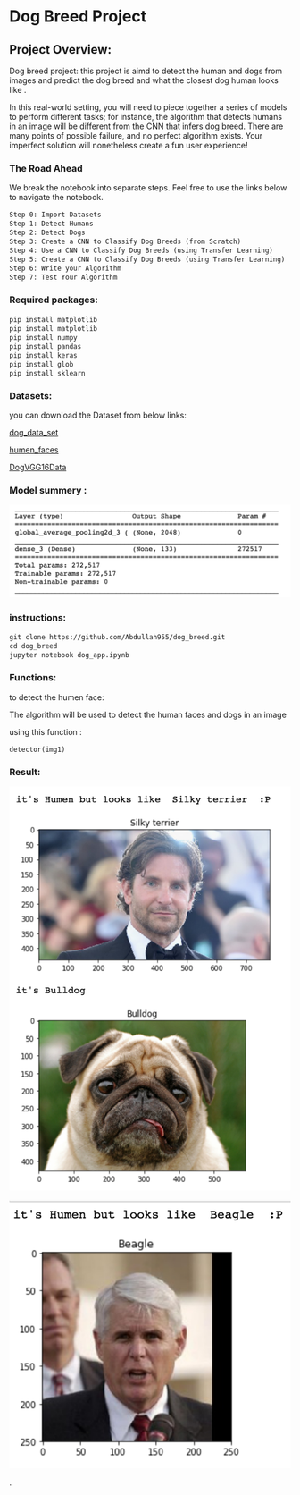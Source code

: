 # Dog Breed Project


## Project Overview:
Dog breed project: this project is aimd to detect the human and dogs from images and predict the dog breed and what the closest dog human looks like .


In this real-world setting, you will need to piece together a series of models to perform different tasks; for instance, the algorithm that detects humans in an image will be different from the CNN that infers dog breed. There are many points of possible failure, and no perfect algorithm exists. Your imperfect solution will nonetheless create a fun user experience!


### The Road Ahead

We break the notebook into separate steps. Feel free to use the links below to navigate the notebook.

    Step 0: Import Datasets
    Step 1: Detect Humans
    Step 2: Detect Dogs
    Step 3: Create a CNN to Classify Dog Breeds (from Scratch)
    Step 4: Use a CNN to Classify Dog Breeds (using Transfer Learning)
    Step 5: Create a CNN to Classify Dog Breeds (using Transfer Learning)
    Step 6: Write your Algorithm
    Step 7: Test Your Algorithm



### Required packages:
    
    pip install matplotlib
    pip install matplotlib
    pip install numpy
    pip install pandas 
    pip install keras
    pip install glob
    pip install sklearn



### Datasets:
you can download the Dataset from below links:


[dog_data_set ](https://s3-us-west-1.amazonaws.com/udacity-aind/dog-project/dogImages.zip)

[humen_faces](https://s3-us-west-1.amazonaws.com/udacity-aind/dog-project/lfw.zip)

[DogVGG16Data](https://s3-us-west-1.amazonaws.com/udacity-aind/dog-project/DogVGG16Data.npz)
   
   
   ### Model summery :
   
![Screenshot](model.png)

   
   ### instructions:
   
    git clone https://github.com/Abdullah955/dog_breed.git
    cd dog_breed
    jupyter notebook dog_app.ipynb
   


### Functions:
to detect the humen face:
    
The algorithm will be used to detect the human faces and dogs in an image 

using this function :
    
    detector(img1)
    
    
### Result: 


![Screenshot](dog.png)

![Screenshot](humen.png)




.
